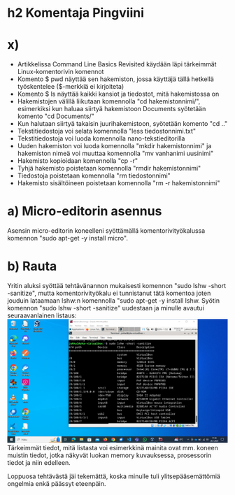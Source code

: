 # h2 Komentaja Pingviini

# x)
- Artikkelissa Command Line Basics Revisited käydään läpi tärkeimmät Linux-komentorivin komennot
- Komento $ pwd näyttää sen hakemiston, jossa käyttäjä tällä hetkellä työskentelee ($-merkkiä ei kirjoiteta)
- Komento $ ls näyttää kaikki kansiot ja tiedostot, mitä hakemistossa on
- Hakemistojen välillä liikutaan komennolla "cd hakemistonnimi/", esimerkiksi kun haluaa siirtyä hakemistoon Documents syötetään komento "cd Documents/"
- Kun halutaan siirtyä takaisin juurihakemistoon, syötetään komento "cd .."
- Tekstitiedostoja voi selata komennolla "less tiedostonnimi.txt"
- Tekstitiedostoja voi luoda komennolla nano-tekstieditorilla
- Uuden hakemiston voi luoda komennolla "mkdir hakemistonnimi" ja hakemiston nimeä voi muuttaa komennolla "mv vanhanimi uusinimi"
- Hakemisto kopioidaan komennolla "cp -r"
- Tyhjä hakemisto poistetaan komennolla "rmdir hakemistonnimi"
- Tiedostoja poistetaan komennolla "rm tiedostonnimi"
- Hakemisto sisältöineen poistetaan komennolla "rm -r hakemistonnimi"

# a) Micro-editorin asennus
Asensin micro-editorin koneelleni syöttämällä komentorivityökalussa komennon "sudo apt-get -y install micro".

# b) Rauta
Yritin aluksi syöttää tehtävänannon mukaisesti komennon "sudo lshw -short -sanitize", mutta komentorivityökalu ei tunnistanut tätä komentoa joten jouduin lataamaan lshw:n komennolla "sudo apt-get -y install lshw. Syötin komennon "sudo lshw -short -sanitize" uudestaan ja minulle avautui seuraavanlainen listaus: ![Näyttökuva (9)](https://github.com/JukkaLak/h2komentajapingviini/blob/main/N%C3%A4ytt%C3%B6kuva%20(9).png)
Tärkeimmät tiedot, mitä listasta voi esimerkkinä mainita ovat mm. koneen muistin tiedot, jotka näkyvät luokan memory kuvauksessa, prosessorin tiedot ja niin edelleen.

Loppuosa tehtävästä jäi tekemättä, koska minulle tuli ylitsepääsemättömiä ongelmia enkä päässyt eteenpäin.

